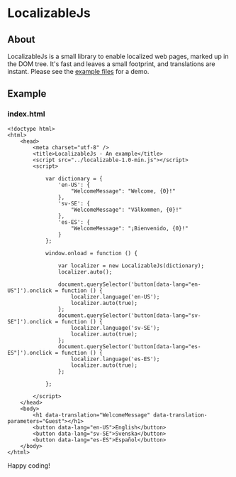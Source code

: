 LocalizableJs
=============

## About
LocalizableJs is a small library to enable localized web pages, marked up in the DOM tree. It's fast and leaves a small footprint, and translations are instant. Please see the [example files](http://www.github.com) for a demo.

## Example

### index.html

	<!doctype html>
	<html>
		<head>
			<meta charset="utf-8" />
			<title>LocalizableJs - An example</title>
			<script src="../localizable-1.0-min.js"></script>
			<script>

				var dictionary = {
					'en-US': {
						"WelcomeMessage": "Welcome, {0}!"
					},
					'sv-SE': {
						"WelcomeMessage": "Välkommen, {0}!"
					},
					'es-ES': {
						"WelcomeMessage": "¡Bienvenido, {0}!"
					}
				};

				window.onload = function () {

					var localizer = new LocalizableJs(dictionary);
					localizer.auto();

					document.querySelector('button[data-lang="en-US"]').onclick = function () {
						localizer.language('en-US');
						localizer.auto(true);
					};
					document.querySelector('button[data-lang="sv-SE"]').onclick = function () {
						localizer.language('sv-SE');
						localizer.auto(true);
					};
					document.querySelector('button[data-lang="es-ES"]').onclick = function () {
						localizer.language('es-ES');
						localizer.auto(true);
					};

				};

			</script>
		</head>
		<body>
			<h1 data-translation="WelcomeMessage" data-translation-parameters="Guest"></h1>
			<button data-lang="en-US">English</button>
			<button data-lang="sv-SE">Svenska</button>
			<button data-lang="es-ES">Español</button>
		</body>
	</html>

Happy coding!